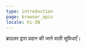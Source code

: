 ```yaml
---
type: introduction
page: browser_apis
locale: hi-IN
---
```


ब्राउज़र द्वारा प्रदान की जाने वाली सुविधाएँ।
